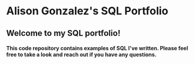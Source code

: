 # Alison Gonzalez's SQL Portfolio

## Welcome to my SQL portfolio! 

#### This code repository contains examples of SQL I've written. Please feel free to take a look and reach out if you have any questions.
